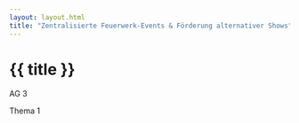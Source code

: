 ```yaml
---
layout: layout.html
title: "Zentralisierte Feuerwerk-Events & Förderung alternativer Shows"
---
```


# {{ title }}

AG 3

Thema 1

